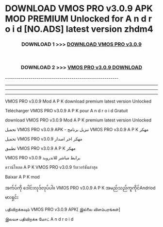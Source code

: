 # DOWNLOAD VMOS PRO v3.0.9 APK MOD PREMIUM Unlocked for A n d r o i d [NO.ADS] latest version zhdm4 



<div align="center">

<h3>DOWNLOAD 1 >>> <a href="https://getmod2.web.app/?judul=VMOS PRO v3.0.9">DOWNLOAD VMOS PRO v3.0.9</a></h3><br>

<h3>DOWNLOAD 2 >>> <a href="https://getmod2.web.app/?judul=VMOS PRO v3.0.9">VMOS PRO v3.0.9 DOWNLOAD </a></h3>

</div>
----------------------------------------------------------

----------------------------------------------------------

----------------------------------------------------------

----------------------------------------------------------

VMOS PRO v3.0.9 Mod A P K download premium latest version Unlocked

Télécharger VMOS PRO v3.0.9 A P K pour A n d r o i d Gratuit

download VMOS PRO v3.0.9 Mod A P K premium latest version Unlocked

تحميل VMOS PRO v3.0.9 APK - تنزيل برنامج VMOS PRO v3.0.9 A P K مهكر

تحميل VMOS PRO v3.0.9 مهكر اخر اصدار

تطبيق VMOS PRO v3.0.9 A P K مهكر

VMOS PRO v3.0.9 برابط مباشر للاندرويد

ดาวน์โหลด A P K VMOS PRO v3.0.9 รับเวอร์ชันล่าสุด

Baixar A P K mod

အက်ပ်ကို ဒေါင်းလုဒ်လုပ်ပါ။ VMOS PRO v3.0.9 A P K အမည်သည်ကူကိုင်Andriod ဗားရှင်း

பதிவிறக்கவும் VMOS PRO v3.0.9 APK[ இல்லை விளம்பரங்கள்] 
 
இலவச பதிவிறக்க மோட் A n d r o i d




